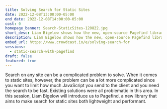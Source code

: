 ```yaml
---
title: Solving Search for Static Sites
date: 2022-12-08T13:00:00-05:00
end_date: 2022-12-08T14:00:00-05:00
cost: 0
homepage_banner: Search-StaticSites-120822.jpg
short_desc: Liam Bigelow shows how the new, open-source Pagefind library helps developer add fast, low-bandwidth search to static sites.
description: Liam Bigelow shows how the new, open-source Pagefind library helps developer add fast, low-bandwidth search to static sites.
embed_url: https://www.crowdcast.io/e/solving-search-for
sessions:
  - static-search-with-pagefind
draft: false
featured: true
---
```


Search on any site can be a complicated problem to solve. When it comes to static sites, however, the problem can be a lot more complicated since you want to limit how much JavaScript you send to the client and you need the search to be fast. Existing solutions were all problematic in this area. In this session, Liam Bigelow will introduce us to Pagefind, a new library that aims to make search for static sites both lightweight and performant.
